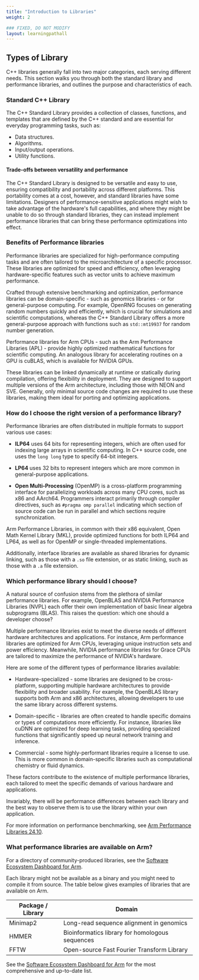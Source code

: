 ```yaml
---
title: "Introduction to Libraries"
weight: 2

### FIXED, DO NOT MODIFY
layout: learningpathall
---
```


## Types of Library

C++ libraries generally fall into two major categories, each serving different needs. This section walks you through both the standard library and performance libraries, and outlines the purpose and characteristics of each. 

### Standard C++ Library

The C++ Standard Library provides a collection of classes, functions, and templates that are defined by the C++ standard and are essential for everyday programming tasks, such as:

* Data structures.
* Algorithms.
* Input/output operations. 
* Utility functions.

#### Trade-offs between versatility and performance

The C++ Standard Library is designed to be versatile and easy to use, ensuring compatibility and portability across different platforms. This portability comes at a cost, however, and standard libraries have some limitations. Designers of performance-sensitive applications might wish to take advantage of the hardware's full capabilities, and where they might be unable to do so through standard libraries, they can instead implement performance libraries that can bring these performance optimizations into effect. 

### Benefits of Performance libraries

Performance libraries are specialized for high-performance computing tasks and are often tailored to the microarchitecture of a specific processor. These libraries are optimized for speed and efficiency, often leveraging hardware-specific features such as vector units to achieve maximum performance. 

Crafted through extensive benchmarking and optimization, performance libraries can be domain-specific - such as genomics libraries - or for general-purpose computing. For example, OpenRNG focuses on generating random numbers quickly and efficiently, which is crucial for simulations and scientific computations, whereas the C++ Standard Library offers a more general-purpose approach with functions such as `std::mt19937` for random number generation.

Performance libraries for Arm CPUs - such as the Arm Performance Libraries (APL) - provide highly optimized mathematical functions for scientific computing. An analogous library for accelerating routines on a GPU is cuBLAS, which is available for NVIDIA GPUs. 

These libraries can be linked dynamically at runtime or statically during compilation, offering flexibility in deployment. They are designed to support multiple versions of the Arm architecture, including those with NEON and SVE.  Generally, only minimal source code changes are required to use these libraries, making them ideal for porting and optimizing applications. 

### How do I choose the right version of a performance library?

Performance libraries are often distributed in multiple formats to support various use cases: 

- **ILP64** uses 64 bits for representing integers, which are often used for indexing large arrays in scientific computing. In C++ source code, one uses the `long long` type to specify 64-bit integers. 

- **LP64** uses 32 bits to represent integers which are more common in general-purpose applications. 

- **Open Multi-Processing** (OpenMP) is a cross-platform programming interface for parallelizing workloads across many CPU cores, such as x86 and AArch64. Programmers interact primarily through compiler directives, such as `#pragma omp parallel` indicating which section of source code can be run in parallel and which sections require synchronization. 

Arm Performance Libraries, in common with their x86 equivalent, Open Math Kernel Library (MKL), provide optimized functions for both ILP64 and LP64, as well as for OpenMP or single-threaded implementations. 

Additionally, interface libraries are available as shared libraries for dynamic linking, such as those with a `.so` file extension, or as static linking, such as those with a `.a` file extension.

### Which performance library should I choose?

A natural source of confusion stems from the plethora of similar performance libraries. For example, OpenBLAS and NVIDIA Performance Libraries (NVPL) each offer their own implementation of basic linear algebra subprograms (BLAS). This raises the question: which one should a developer choose?

Multiple performance libraries exist to meet the diverse needs of different hardware architectures and applications. For instance, Arm performance libraries are optimized for Arm CPUs, leveraging unique instruction sets and power efficiency. Meanwhile, NVIDIA performance libraries for Grace CPUs are tailored to maximize the performance of NVIDIA's hardware.

Here are some of the different types of performance libraries available:

- Hardware-specialized - some libraries are designed to be cross-platform, supporting multiple hardware architectures to provide flexibility and broader usability. For example, the OpenBLAS library supports both Arm and x86 architectures, allowing developers to use the same library across different systems. 

- Domain-specific - libraries are often created to handle specific domains or types of computations more efficiently. For instance, libraries like cuDNN are optimized for deep learning tasks, providing specialized functions that significantly speed up neural network training and inference.

- Commercial - some highly-performant libraries require a license to use. This is more common in domain-specific libraries such as computational chemistry or fluid dynamics. 

These factors contribute to the existence of multiple performance libraries, each tailored to meet the specific demands of various hardware and applications.

Invariably, there will be performance differences between each library and the best way to observe them is to use the library within your own application. 

For more information on performance benchmarking, see [Arm Performance Libraries 24.10](https://community.arm.com/arm-community-blogs/b/servers-and-cloud-computing-blog/posts/arm-performance-libraries-24-10).

### What performance libraries are available on Arm?

For a directory of community-produced libraries, see the [Software Ecosystem Dashboard for Arm](https://www.arm.com/developer-hub/ecosystem-dashboard). 

Each library might not be available as a binary and you might need to compile it from source. The table below gives examples of libraries that are available on Arm. 

| Package / Library    | Domain |
| -------- | ------- |
| Minimap2  | Long-read sequence alignment in genomics    |
| HMMER |Bioinformatics library for homologous sequences     |
| FFTW    | Open-source Fast Fourier Transform Library    |

See the [Software Ecosystem Dashboard for Arm](https://www.arm.com/developer-hub/ecosystem-dashboard) for the most comprehensive and up-to-date list.